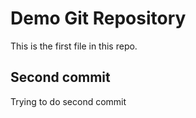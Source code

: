 # Demo Git Repository

This is the first file in this repo.


## Second commit

Trying to do second commit
